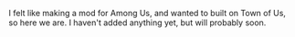 I felt like making a mod for Among Us, and wanted to built on Town of Us, so here we are. I haven't added anything yet, but will probably soon.